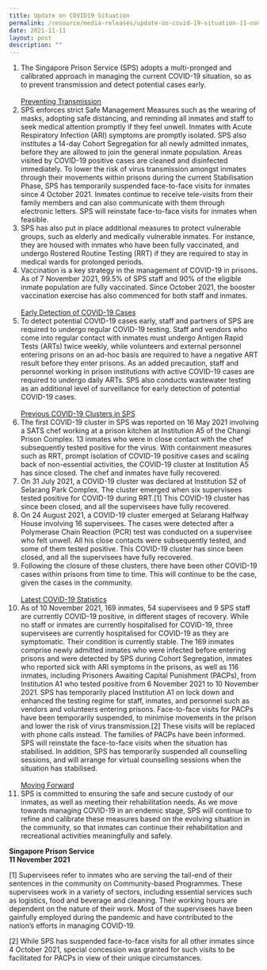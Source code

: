 ```yaml
---
title: Update on COVID19 Situation
permalink: /resource/media-releases/update-on-covid-19-situation-11-november-2021
date: 2021-11-11
layout: post
description: ""
---
```

1. The Singapore Prison Service (SPS) adopts a multi-pronged and calibrated approach in managing the current COVID-19 situation, so as to prevent transmission and detect potential cases early.<br>&nbsp;<br><u>Preventing Transmission </u>
2. SPS enforces strict Safe Management Measures such as the wearing of masks, adopting safe distancing, and reminding all inmates and staff to seek medical attention promptly if they feel unwell. Inmates with Acute Respiratory Infection (ARI) symptoms are promptly isolated. SPS also institutes a 14-day Cohort Segregation for all newly admitted inmates, before they are allowed to join the general inmate population. Areas visited by COVID-19 positive cases are cleaned and disinfected immediately. To lower the risk of virus transmission amongst inmates through their movements within prisons during the current Stabilisation Phase, SPS has temporarily suspended face-to-face visits for inmates since 4 October 2021. Inmates continue to receive tele-visits from their family members and can also communicate with them through electronic letters. SPS will reinstate face-to-face visits for inmates when feasible.
3. SPS has also put in place additional measures to protect vulnerable groups, such as elderly and medically vulnerable inmates. For instance, they are housed with inmates who have been fully vaccinated, and undergo Rostered Routine Testing (RRT) if they are required to stay in medical wards for prolonged periods.
4. Vaccination is a key strategy in the management of COVID-19 in prisons. As of 7 November 2021, 99.5% of SPS staff and 90% of the eligible inmate population are fully vaccinated. Since October 2021, the booster vaccination exercise has also commenced for both staff and inmates.<br>&nbsp;<br><u>Early Detection of COVID-19 Cases</u>
5. To detect potential COVID-19 cases early, staff and partners of SPS are required to undergo regular COVID-19 testing. Staff and vendors who come into regular contact with inmates must undergo Antigen Rapid Tests (ARTs) twice weekly, while volunteers and external personnel entering prisons on an ad-hoc basis are required to have a negative ART result before they enter prisons. As an added precaution, staff and personnel working in prison institutions with active COVID-19 cases are required to undergo daily ARTs. SPS also conducts wastewater testing as an additional level of surveillance for early detection of potential COVID-19 cases.<br>&nbsp;<br><u>Previous COVID-19 Clusters in SPS</u>
6. The first COVID-19 cluster in SPS was reported on 16 May 2021 involving a SATS chef working at a prison kitchen at Institution A5 of the Changi Prison Complex. 13 inmates who were in close contact with the chef subsequently tested positive for the virus. With containment measures such as RRT, prompt isolation of COVID-19 positive cases and scaling back of non-essential activities, the COVID-19 cluster at Institution A5 has since closed. The chef and inmates have fully recovered.
7. On 31 July 2021, a COVID-19 cluster was declared at Institution S2 of Selarang Park Complex. The cluster emerged when six supervisees tested positive for COVID-19 during RRT.[1] This COVID-19 cluster has since been closed, and all the supervisees have fully recovered.
8. On 24 August 2021, a COVID-19 cluster emerged at Selarang Halfway House involving 16 supervisees. The cases were detected after a Polymerase Chain Reaction (PCR) test was conducted on a supervisee who felt unwell. All his close contacts were subsequently tested, and some of them tested positive. This COVID-19 cluster has since been closed, and all the supervisees have fully recovered.
9. Following the closure of these clusters, there have been other COVID-19 cases within prisons from time to time. This will continue to be the case, given the cases in the community.<br>&nbsp;<br><u>Latest COVID-19 Statistics</u>
10. As of 10 November 2021, 169 inmates, 54 supervisees and 9 SPS staff are currently COVID-19 positive, in different stages of recovery. While no staff or inmates are currently hospitalised for COVID-19, three supervisees are currently hospitalised for COVID-19 as they are symptomatic. Their condition is currently stable. The 169 inmates comprise newly admitted inmates who were infected before entering prisons and were detected by SPS during Cohort Segregation, inmates who reported sick with ARI symptoms in the prisons, as well as 116 inmates, including Prisoners Awaiting Capital Punishment (PACPs), from Institution A1 who tested positive from 6 November 2021 to 10 November 2021. SPS has temporarily placed Institution A1 on lock down and enhanced the testing regime for staff, inmates, and personnel such as vendors and volunteers entering prisons. Face-to-face visits for PACPs have been temporarily suspended, to minimise movements in the prison and lower the risk of virus transmission.[2] These visits will be replaced with phone calls instead. The families of PACPs have been informed. SPS will reinstate the face-to-face visits when the situation has stabilised. In addition, SPS has temporarily suspended all counselling sessions, and will arrange for virtual counselling sessions when the situation has stabilised.<br>&nbsp;<br><u>Moving Forward</u>
11. SPS is committed to ensuring the safe and secure custody of our inmates, as well as meeting their rehabilitation needs. As we move towards managing COVID-19 in an endemic stage, SPS will continue to refine and calibrate these measures based on the evolving situation in the community, so that inmates can continue their rehabilitation and recreational activities meaningfully and safely.
 

<strong>Singapore Prison Service<br>
11 November 2021</strong>

 

[1] Supervisees refer to inmates who are serving the tail-end of their sentences in the community on Community-based Programmes. These supervisees work in a variety of sectors, including essential services such as logistics, food and beverage and cleaning. Their working hours are dependent on the nature of their work. Most of the supervisees have been gainfully employed during the pandemic and have contributed to the nation’s efforts in managing COVID-19.

[2] While SPS has suspended face-to-face visits for all other inmates since 4 October 2021, special concession was granted for such visits to be facilitated for PACPs in view of their unique circumstances.